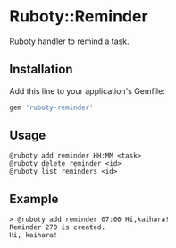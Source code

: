# Ruboty::Reminder

Ruboty handler to remind a task.

## Installation

Add this line to your application's Gemfile:

```ruby
gem 'ruboty-reminder'
```

## Usage

```
@ruboty add reminder HH:MM <task>
@ruboty delete reminder <id>
@ruboty list reminders <id>
```

## Example

```
> @ruboty add reminder 07:00 Hi,kaihara!
Reminder 270 is created.
Hi, kaihara!
```
